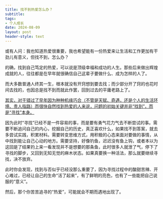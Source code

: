 ```yaml
---
title: 找不到热爱怎么办？
subtitle: 
tags: 
- 个人成长
date: 2024-08-09
layout: post
header-style: text
---
```



或有人问：我也知道热爱很重要，我也希望能有一份热爱来让生活和工作更加有干劲儿有意义，但找不到，怎么办？

的确，找到自己笃定的热爱，可以说是顶级幸福和成功的人生。那些后来做出辉煌成就的人，往往都是在早年就很确信自己这辈子要做什么、成为怎样的人了。

而大多数普通人终其一生，根本就没有开窍想到要去找；而少部分开了窍的也花时间去找的，也因总是找不到而就此作罢，回到过去的平庸老路上了。

<u>其实，对于错过了早年因为种种机缘巧合（不管是天赋、奇遇，还是个人的生活环境、贵人指路）而很快自然找到热爱的人来说，问题的初始关键并非“找到”，而是“寻找”本身。</u>

因为此时“寻找”已经不是一件容易的事，而是要有勇气花力气去不断尝试的事。需要不断追问自己的内心，挖掘自己的历史，真正喜欢什么，如果找不到答案，就去多尝试实践，积累材料。需要转变思维方式，用积极的心态来面对要做的事情，从中找到能让自己心动的地方。需要坚持，好像钓鱼，迟迟没有鱼上钩，或者本以为这回是了结果钓上来一看发现并不是想要的那条鱼，此时很多人就泄了气，停下了寻找的脚步，又回到无知无觉的麻木状态。如果真要换一种活法，那么就要继续寻找，决不放弃。

此时你会发现，找到与否似乎已经没那么重要了，因为寻找过程中的酸甜苦辣、开心难过，已经让自己的生命“活了起来”，有了鲜明的亮色，也有了一些能把自己说服的“意义”。

然后，那个你苦苦追寻的“热爱”，可能就会不期而遇地出现了。